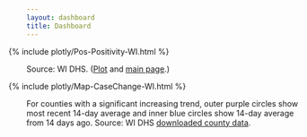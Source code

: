 ```yaml
---
layout: dashboard
title: Dashboard
---
```


<div style="max-width: 48rem; margin-left: -2rem; margin-right: -2rem">
  {% include plotly/Pos-Positivity-WI.html %}
</div>

Source: WI DHS. ([Plot](https://bi.wisconsin.gov/t/DHS/views/PercentPositivebyTestPersonandaComparisonandTestCapacity/PercentPositivebyTestDashboard?:embed_code_version=3&:embed=y&:loadOrderID=1&:display_spinner=no&:showAppBanner=false&:display_count=n&:showVizHome=n&:origin=viz_share_link) and [main page](https://www.dhs.wisconsin.gov/covid-19/data.htm).)

<div style="max-width: 48rem; margin-left: -2rem; margin-right: -2rem">
  {% include plotly/Map-CaseChange-WI.html %}
</div>

For counties with a significant increasing trend, outer purple circles show most recent 14-day average and inner blue circles show 14-day average from 14 days ago. Source: WI DHS [downloaded county data](https://data.dhsgis.wi.gov/datasets/wi-dhs::covid-19-historical-data-by-county-1/about).
